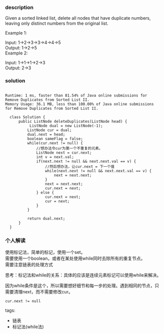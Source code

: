 ### description    
  Given a sorted linked list, delete all nodes that have duplicate numbers, leaving only distinct numbers from the original list.  
    
  Example 1:  
    
  Input: 1->2->3->3->4->4->5  
  Output: 1->2->5  
  Example 2:  
    
  Input: 1->1->1->2->3  
  Output: 2->3  
### solution    
```    
  
Runtime: 1 ms, faster than 81.54% of Java online submissions for Remove Duplicates from Sorted List II.  
Memory Usage: 36.1 MB, less than 100.00% of Java online submissions for Remove Duplicates from Sorted List II.  
  
  class Solution {  
      public ListNode deleteDuplicates(ListNode head) {  
           ListNode dual = new ListNode(-1);  
          ListNode cur = dual;  
          dual.next = head;  
          boolean sameFlag = false;  
          while(cur.next != null) {  
              //想办法令cur为第一个不重复的元素。  
              ListNode next = cur.next;  
              int v = next.val;  
              if(next.next != null && next.next.val == v) {  
                  //然后想办法，让cur.next = 下一个值  
                  while(next.next != null && next.next.val == v) {  
                      next = next.next;  
                  }  
                  next = next.next;  
                  cur.next = next;  
              } else {  
                  cur.next = next;  
                  cur = next;  
              }  
          }  
    
          return dual.next;  
      }  
  }  
```    
    
### 个人解读    
  使用标记法，简单的标记，使用一个set。  
  需要使用一个boolean，或者在某处使用while同时去除所有的重复节点。  
  需要注意链表的处理方式  
    
  思考：标记法和while的关系：具体的应该是连续元素标记可以使用while来解决。  
    
  因为while条件是这个，所以需要想好细节和每一步的处理。遇到相同的节点，只需要清理next，而不需要修改cur。  
  ```  
  cur.next != null  
  ```  
    
    
tags:    
  -  链表  
  -  标记法(while法)  
